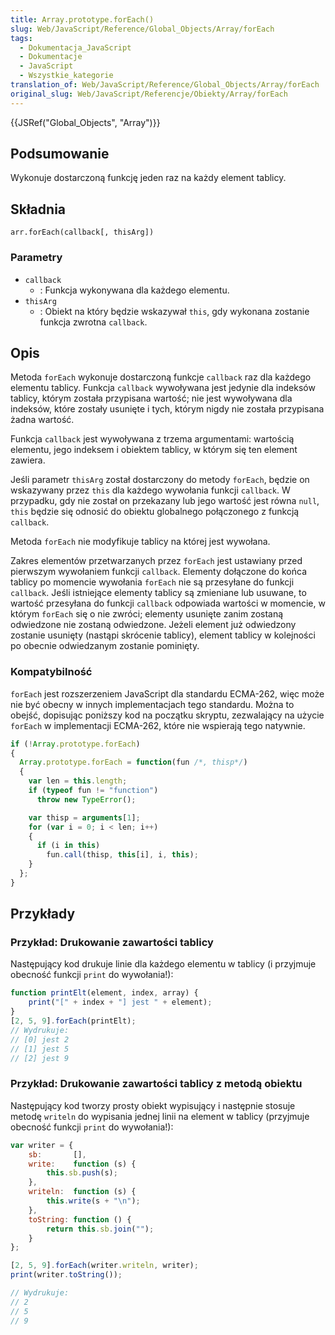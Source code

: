 ```yaml
---
title: Array.prototype.forEach()
slug: Web/JavaScript/Reference/Global_Objects/Array/forEach
tags:
  - Dokumentacja_JavaScript
  - Dokumentacje
  - JavaScript
  - Wszystkie_kategorie
translation_of: Web/JavaScript/Reference/Global_Objects/Array/forEach
original_slug: Web/JavaScript/Referencje/Obiekty/Array/forEach
---
```

{{JSRef("Global_Objects", "Array")}}

## Podsumowanie

Wykonuje dostarczoną funkcję jeden raz na każdy element tablicy.

## Składnia

    arr.forEach(callback[, thisArg])

### Parametry

- `callback`
  - : Funkcja wykonywana dla każdego elementu.
- `thisArg`
  - : Obiekt na który będzie wskazywał `this`, gdy wykonana zostanie funkcja zwrotna `callback`.

## Opis

Metoda `forEach` wykonuje dostarczoną funkcje `callback` raz dla każdego elementu tablicy. Funkcja `callback` wywoływana jest jedynie dla indeksów tablicy, którym została przypisana wartość; nie jest wywoływana dla indeksów, które zostały usunięte i tych, którym nigdy nie została przypisana żadna wartość.

Funkcja `callback` jest wywoływana z trzema argumentami: wartością elementu, jego indeksem i obiektem tablicy, w którym się ten element zawiera.

Jeśli parametr `thisArg` został dostarczony do metody `forEach`, będzie on wskazywany przez `this` dla każdego wywołania funkcji `callback`. W przypadku, gdy nie został on przekazany lub jego wartość jest równa `null`, `this` będzie się odnosić do obiektu globalnego połączonego z funkcją `callback`.

Metoda `forEach` nie modyfikuje tablicy na której jest wywołana.

Zakres elementów przetwarzanych przez `forEach` jest ustawiany przed pierwszym wywołaniem funkcji `callback`. Elementy dołączone do końca tablicy po momencie wywołania `forEach` nie są przesyłane do funkcji `callback`. Jeśli istniejące elementy tablicy są zmieniane lub usuwane, to wartość przesyłana do funkcji `callback` odpowiada wartości w momencie, w którym `forEach` się o nie zwróci; elementy usunięte zanim zostaną odwiedzone nie zostaną odwiedzone. Jeżeli element już odwiedzony zostanie usunięty (nastąpi skrócenie tablicy), element tablicy w kolejności po obecnie odwiedzanym zostanie pominięty.

### Kompatybilność

`forEach` jest rozszerzeniem JavaScript dla standardu ECMA-262, więc może nie być obecny w innych implementacjach tego standardu. Można to obejść, dopisując poniższy kod na początku skryptu, zezwalający na użycie `forEach` w implementacji ECMA-262, które nie wspierają tego natywnie.

```js
if (!Array.prototype.forEach)
{
  Array.prototype.forEach = function(fun /*, thisp*/)
  {
    var len = this.length;
    if (typeof fun != "function")
      throw new TypeError();

    var thisp = arguments[1];
    for (var i = 0; i < len; i++)
    {
      if (i in this)
        fun.call(thisp, this[i], i, this);
    }
  };
}
```

## Przykłady

### Przykład: Drukowanie zawartości tablicy

Następujący kod drukuje linie dla każdego elementu w tablicy (i przyjmuje obecność funkcji `print` do wywołania!):

```js
function printElt(element, index, array) {
    print("[" + index + "] jest " + element);
}
[2, 5, 9].forEach(printElt);
// Wydrukuje:
// [0] jest 2
// [1] jest 5
// [2] jest 9
```

### Przykład: Drukowanie zawartości tablicy z metodą obiektu

Następujący kod tworzy prosty obiekt wypisujący i następnie stosuje metodę `writeln` do wypisania jednej linii na element w tablicy (przyjmuje obecność funkcji `print` do wywołania!):

```js
var writer = {
    sb:       [],
    write:    function (s) {
        this.sb.push(s);
    },
    writeln:  function (s) {
        this.write(s + "\n");
    },
    toString: function () {
        return this.sb.join("");
    }
};

[2, 5, 9].forEach(writer.writeln, writer);
print(writer.toString());

// Wydrukuje:
// 2
// 5
// 9
```
